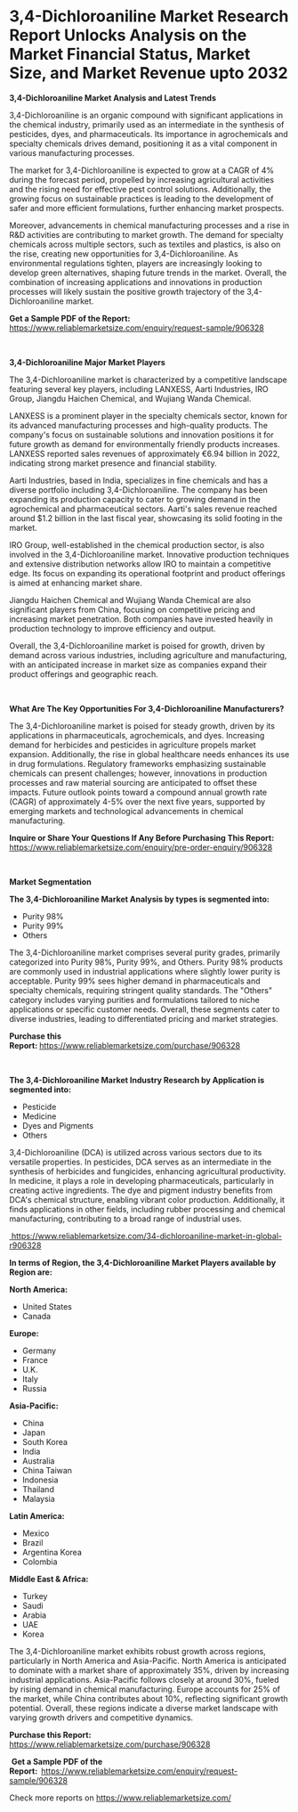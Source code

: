 <p><h1>3,4-Dichloroaniline Market Research Report Unlocks Analysis on the Market Financial Status, Market Size, and Market Revenue upto 2032</h1></p><p><strong>3,4-Dichloroaniline Market Analysis and Latest Trends</strong></p>
<p><p>3,4-Dichloroaniline is an organic compound with significant applications in the chemical industry, primarily used as an intermediate in the synthesis of pesticides, dyes, and pharmaceuticals. Its importance in agrochemicals and specialty chemicals drives demand, positioning it as a vital component in various manufacturing processes.</p><p>The market for 3,4-Dichloroaniline is expected to grow at a CAGR of 4% during the forecast period, propelled by increasing agricultural activities and the rising need for effective pest control solutions. Additionally, the growing focus on sustainable practices is leading to the development of safer and more efficient formulations, further enhancing market prospects.</p><p>Moreover, advancements in chemical manufacturing processes and a rise in R&D activities are contributing to market growth. The demand for specialty chemicals across multiple sectors, such as textiles and plastics, is also on the rise, creating new opportunities for 3,4-Dichloroaniline. As environmental regulations tighten, players are increasingly looking to develop green alternatives, shaping future trends in the market. Overall, the combination of increasing applications and innovations in production processes will likely sustain the positive growth trajectory of the 3,4-Dichloroaniline market.</p></p>
<p><strong>Get a Sample PDF of the Report:&nbsp;</strong> <a href="https://www.reliablemarketsize.com/enquiry/request-sample/906328?utm_campaign=3563&utm_medium=2&utm_source=Github&utm_content=ia&utm_term=21032025&utm_id=34-dichloroaniline">https://www.reliablemarketsize.com/enquiry/request-sample/906328</a></p>
<p>&nbsp;</p>
<p><strong>3,4-Dichloroaniline Major Market Players</strong></p>
<p><p>The 3,4-Dichloroaniline market is characterized by a competitive landscape featuring several key players, including LANXESS, Aarti Industries, IRO Group, Jiangdu Haichen Chemical, and Wujiang Wanda Chemical. </p><p>LANXESS is a prominent player in the specialty chemicals sector, known for its advanced manufacturing processes and high-quality products. The company's focus on sustainable solutions and innovation positions it for future growth as demand for environmentally friendly products increases. LANXESS reported sales revenues of approximately €6.94 billion in 2022, indicating strong market presence and financial stability.</p><p>Aarti Industries, based in India, specializes in fine chemicals and has a diverse portfolio including 3,4-Dichloroaniline. The company has been expanding its production capacity to cater to growing demand in the agrochemical and pharmaceutical sectors. Aarti's sales revenue reached around $1.2 billion in the last fiscal year, showcasing its solid footing in the market.</p><p>IRO Group, well-established in the chemical production sector, is also involved in the 3,4-Dichloroaniline market. Innovative production techniques and extensive distribution networks allow IRO to maintain a competitive edge. Its focus on expanding its operational footprint and product offerings is aimed at enhancing market share.</p><p>Jiangdu Haichen Chemical and Wujiang Wanda Chemical are also significant players from China, focusing on competitive pricing and increasing market penetration. Both companies have invested heavily in production technology to improve efficiency and output.</p><p>Overall, the 3,4-Dichloroaniline market is poised for growth, driven by demand across various industries, including agriculture and manufacturing, with an anticipated increase in market size as companies expand their product offerings and geographic reach.</p></p>
<p>&nbsp;</p>
<p><strong>What Are The Key Opportunities For 3,4-Dichloroaniline Manufacturers?</strong></p>
<p><p>The 3,4-Dichloroaniline market is poised for steady growth, driven by its applications in pharmaceuticals, agrochemicals, and dyes. Increasing demand for herbicides and pesticides in agriculture propels market expansion. Additionally, the rise in global healthcare needs enhances its use in drug formulations. Regulatory frameworks emphasizing sustainable chemicals can present challenges; however, innovations in production processes and raw material sourcing are anticipated to offset these impacts. Future outlook points toward a compound annual growth rate (CAGR) of approximately 4-5% over the next five years, supported by emerging markets and technological advancements in chemical manufacturing.</p></p>
<p><strong>Inquire or Share Your Questions If Any Before Purchasing This Report:</strong> <a href="https://www.reliablemarketsize.com/enquiry/pre-order-enquiry/906328?utm_campaign=3563&utm_medium=2&utm_source=Github&utm_content=ia&utm_term=21032025&utm_id=34-dichloroaniline">https://www.reliablemarketsize.com/enquiry/pre-order-enquiry/906328</a></p>
<p>&nbsp;</p>
<p><strong>Market Segmentation</strong></p>
<p><strong>The 3,4-Dichloroaniline Market Analysis by types is segmented into:</strong></p>
<p><ul><li>Purity 98%</li><li>Purity 99%</li><li>Others</li></ul></p>
<p><p>The 3,4-Dichloroaniline market comprises several purity grades, primarily categorized into Purity 98%, Purity 99%, and Others. Purity 98% products are commonly used in industrial applications where slightly lower purity is acceptable. Purity 99% sees higher demand in pharmaceuticals and specialty chemicals, requiring stringent quality standards. The "Others" category includes varying purities and formulations tailored to niche applications or specific customer needs. Overall, these segments cater to diverse industries, leading to differentiated pricing and market strategies.</p></p>
<p><strong>Purchase this Report:&nbsp;</strong><a href="https://www.reliablemarketsize.com/purchase/906328?utm_campaign=3563&utm_medium=2&utm_source=Github&utm_content=ia&utm_term=21032025&utm_id=34-dichloroaniline">https://www.reliablemarketsize.com/purchase/906328</a></p>
<p>&nbsp;</p>
<p><strong>The 3,4-Dichloroaniline Market Industry Research by Application is segmented into:</strong></p>
<p><ul><li>Pesticide</li><li>Medicine</li><li>Dyes and Pigments</li><li>Others</li></ul></p>
<p><p>3,4-Dichloroaniline (DCA) is utilized across various sectors due to its versatile properties. In pesticides, DCA serves as an intermediate in the synthesis of herbicides and fungicides, enhancing agricultural productivity. In medicine, it plays a role in developing pharmaceuticals, particularly in creating active ingredients. The dye and pigment industry benefits from DCA's chemical structure, enabling vibrant color production. Additionally, it finds applications in other fields, including rubber processing and chemical manufacturing, contributing to a broad range of industrial uses.</p></p>
<p><a href="https://www.reliablemarketsize.com/34-dichloroaniline-market-in-global-r906328?utm_campaign=3563&utm_medium=2&utm_source=Github&utm_content=ia&utm_term=21032025&utm_id=34-dichloroaniline">&nbsp;https://www.reliablemarketsize.com/34-dichloroaniline-market-in-global-r906328</a></p>
<p><strong>In terms of Region, the 3,4-Dichloroaniline Market Players available by Region are:</strong></p>
<p>
    <p> <strong> North America: </strong>
        <ul>
            <li>United States</li>
            <li>Canada</li>
        </ul>
        </p> 
    <p> <strong> Europe: </strong>
        <ul>
            <li>Germany</li>
            <li>France</li>
            <li>U.K.</li>
            <li>Italy</li>
            <li>Russia</li>
        </ul>
        </p> 
    <p> <strong> Asia-Pacific: </strong>
        <ul>
            <li>China</li>
            <li>Japan</li>
            <li>South Korea</li>
            <li>India</li>
            <li>Australia</li>
            <li>China Taiwan</li>
            <li>Indonesia</li>
            <li>Thailand</li>
            <li>Malaysia</li>
        </ul>
        </p> 
    <p> <strong> Latin America: </strong>
        <ul>
            <li>Mexico</li>
            <li>Brazil</li>
            <li>Argentina Korea</li>
            <li>Colombia</li>
        </ul>
        </p> 
    <p> <strong> Middle East & Africa: </strong>
        <ul>
            <li>Turkey</li>
            <li>Saudi</li>
            <li>Arabia</li>
            <li>UAE</li>
            <li>Korea</li>
        </ul>
    </p>
    </p>
<p><p>The 3,4-Dichloroaniline market exhibits robust growth across regions, particularly in North America and Asia-Pacific. North America is anticipated to dominate with a market share of approximately 35%, driven by increasing industrial applications. Asia-Pacific follows closely at around 30%, fueled by rising demand in chemical manufacturing. Europe accounts for 25% of the market, while China contributes about 10%, reflecting significant growth potential. Overall, these regions indicate a diverse market landscape with varying growth drivers and competitive dynamics.</p></p>
<p><strong>Purchase this Report: </strong><a href="https://www.reliablemarketsize.com/purchase/906328?utm_campaign=3563&utm_medium=2&utm_source=Github&utm_content=ia&utm_term=21032025&utm_id=34-dichloroaniline">https://www.reliablemarketsize.com/purchase/906328</a></p>
<p>&nbsp;<strong>Get a Sample PDF of the Report:&nbsp;&nbsp;</strong><a href="https://www.reliablemarketsize.com/enquiry/request-sample/906328?utm_campaign=3563&utm_medium=2&utm_source=Github&utm_content=ia&utm_term=21032025&utm_id=34-dichloroaniline">https://www.reliablemarketsize.com/enquiry/request-sample/906328</a></p>
<p><strong></strong></p>
<p>Check more reports on <a href="https://www.reliablemarketsize.com/?utm_campaign=3563&utm_medium=2&utm_source=Github&utm_content=ia&utm_term=21032025&utm_id=34-dichloroaniline">https://www.reliablemarketsize.com/</a></p>